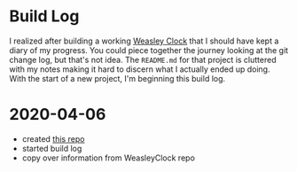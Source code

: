 # Build Log

I realized after building a working [Weasley
Clock](https://github.com/randomstring/WeasleyClock) that I should
have kept a diary of my progress. You could piece together the journey
looking at the git change log, but that's not idea. The `README.md` for
that project is cluttered with my notes making it hard to discern what
I actually ended up doing. With the start of a new project, I'm
beginning this build log.

# 2020-04-06 

* created [this repo](https://github.com/randomstring/WeasleyChimes)
* started build log
* copy over information from WeasleyClock repo
